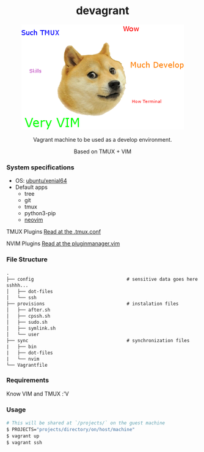 <h1 align="center">devagrant</h1>

<div align="center">
  <img src="/img/logo.png" />
</div>

<div align="center">
  <p>Vagrant machine to be used as a develop environment.</p>

  </p>Based on TMUX + VIM</p>
</div>


### System specifications

- OS: [ubuntu/xenial64](https://app.vagrantup.com/ubuntu/boxes/xenial64)
- Default apps
  - tree
  - git
  - tmux
  - python3-pip
  - [neovim](https://neovim.io/)

TMUX Plugins
[Read at the .tmux.conf](/sync/dot-files/tmux.conf)

NVIM Plugins
[Read at the pluginmanager.vim](/sync/nvim/plugins/pluginmanager.vim)

### File Structure

    .
    ├── config                                  # sensitive data goes here sshhh...
    │   ├── dot-files
    │   └── ssh
    ├── provisions                              # instalation files
    │   ├── after.sh
    │   ├── cpssh.sh
    │   ├── sudo.sh
    │   ├── symlink.sh
    │   └── user
    ├── sync                                    # synchronization files
    |   ├── bin
    |   ├── dot-files
    |   └── nvim
    └── Vagrantfile

### Requirements

Know VIM and TMUX :'V

### Usage

```bash
# This will be shared at `/projects/` on the guest machine
$ PROJECTS="projects/directory/on/host/machine"
$ vagrant up
$ vagrant ssh
```

